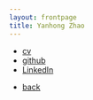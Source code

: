 ```yaml
---
layout: frontpage
title: Yanhong Zhao
---
```


<div class="navbar">
  <div class="navbar-inner">
      <ul class="nav">
          <li><a href="{{ BASE_PATH }}/assets/billy_cv.pdf">cv</a></li>
          <li><a href="https://github.com/billlyzhaoyh">github</a></li>
          <li><a href="https://www.linkedin.com/in/yanhong-billy-zhao-9913ba140/">LinkedIn</a></li>
      </ul>
  </div>
</div>


<div class="navbar">
  <div class="navbar-inner">
      <ul class="nav">
          <li><a href="index.html">back</a></li>
      </ul>
  </div>
</div>
